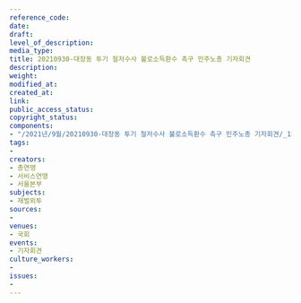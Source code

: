 ```yaml
---
reference_code: 
date: 
draft: 
level_of_description: 
media_type: 
title: 20210930-대장동 투기 철저수사 불로소득환수 촉구 민주노총 기자회견
description: 
weight: 
modified_at: 
created_at: 
link: 
public_access_status: 
copyright_status: 
components:
- "/2021년/9월/20210930-대장동 투기 철저수사 불로소득환수 촉구 민주노총 기자회견/_1D27604.jpg"
tags:
- 
creators:
- 총연맹
- 서비스연맹
- 서울본부
subjects:
- 재벌외투
sources:
- 
venues:
- 국회
events:
- 기자회견
culture_workers:
- 
issues:
- 
---
```

